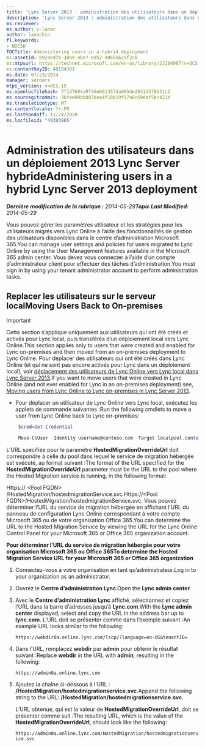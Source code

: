 ```yaml
---
title: 'Lync Server 2013 : administration des utilisateurs dans un déploiement hybride'
description: 'Lync Server 2013 : administration des utilisateurs dans un déploiement hybride.'
ms.reviewer: ''
ms.author: v-lanac
author: lanachin
f1.keywords:
- NOCSH
TOCTitle: Administering users in a hybrid deployment
ms:assetid: 6924ed7b-30a9-4be7-b952-90655625f2c8
ms:mtpsurl: https://technet.microsoft.com/en-us/library/JJ204967(v=OCS.15)
ms:contentKeyID: 48184381
ms.date: 07/23/2014
manager: serdars
mtps_version: v=OCS.15
ms.openlocfilehash: 7f1d7684a9f56eb013574a985ded0313378621c2
ms.sourcegitcommit: 36fee89bb887bea4f18b19f17a8c69daf5bc423d
ms.translationtype: MT
ms.contentlocale: fr-FR
ms.lasthandoff: 11/24/2020
ms.locfileid: "49393865"
---
```

# <a name="administering-users-in-a-hybrid-lync-server-2013-deployment"></a><span data-ttu-id="abc2c-103">Administration des utilisateurs dans un déploiement 2013 Lync Server hybride</span><span class="sxs-lookup"><span data-stu-id="abc2c-103">Administering users in a hybrid Lync Server 2013 deployment</span></span>

<div data-xmlns="http://www.w3.org/1999/xhtml">

<div class="topic" data-xmlns="http://www.w3.org/1999/xhtml" data-msxsl="urn:schemas-microsoft-com:xslt" data-cs="https://msdn.microsoft.com/">

<div data-asp="https://msdn2.microsoft.com/asp">



</div>

<div id="mainSection">

<div id="mainBody"><span data-ttu-id="abc2c-104">

<span> </span></span><span class="sxs-lookup"><span data-stu-id="abc2c-104">

<span> </span></span></span>

<span data-ttu-id="abc2c-105">_**Dernière modification de la rubrique :** 2014-05-29_</span><span class="sxs-lookup"><span data-stu-id="abc2c-105">_**Topic Last Modified:** 2014-05-29_</span></span>

<span data-ttu-id="abc2c-106">Vous pouvez gérer les paramètres utilisateur et les stratégies pour les utilisateurs migrés vers Lync Online à l’aide des fonctionnalités de gestion des utilisateurs disponibles dans le centre d’administration Microsoft 365.</span><span class="sxs-lookup"><span data-stu-id="abc2c-106">You can manage user settings and policies for users migrated to Lync Online by using the User Management features available in the Microsoft 365 admin center.</span></span> <span data-ttu-id="abc2c-107">Vous devez vous connecter à l’aide d’un compte d’administrateur client pour effectuer des tâches d’administration.</span><span class="sxs-lookup"><span data-stu-id="abc2c-107">You must sign in by using your tenant administrator account to perform administration tasks.</span></span>

<div>

## <a name="moving-users-back-to-on-premises"></a><span data-ttu-id="abc2c-108">Replacer les utilisateurs sur le serveur local</span><span class="sxs-lookup"><span data-stu-id="abc2c-108">Moving Users Back to On-premises</span></span>

<div class="">


> [!IMPORTANT]  
> <span data-ttu-id="abc2c-109">Cette section s’applique uniquement aux utilisateurs qui ont été créés et activés pour Lync local, puis transférés d’un déploiement local vers Lync Online.</span><span class="sxs-lookup"><span data-stu-id="abc2c-109">This section applies only to users that were created and enabled for Lync on-premises and then moved from an on-premises deployment to Lync Online.</span></span> <span data-ttu-id="abc2c-110">Pour déplacer des utilisateurs qui ont été créés dans Lync Online (et qui ne sont pas encore activés pour Lync dans un déploiement local), voir <A href="lync-server-2013-moving-users-from-lync-online-to-lync-on-premises.md">déplacement des utilisateurs de Lync Online vers Lync local dans Lync Server 2013</A>.</span><span class="sxs-lookup"><span data-stu-id="abc2c-110">If you want to move users that were created in Lync Online (and not ever enabled for Lync in an on-premises deployment) see, <A href="lync-server-2013-moving-users-from-lync-online-to-lync-on-premises.md">Moving users from Lync Online to Lync on-premises in Lync Server 2013</A>.</span></span>



</div>

  - <span data-ttu-id="abc2c-111">Pour déplacer un utilisateur de Lync Online vers Lync local, exécutez les applets de commande suivantes :</span><span class="sxs-lookup"><span data-stu-id="abc2c-111">Run the following cmdlets to move a user from Lync Online back to Lync on-premises:</span></span>
    
       ```PowerShell
        $cred=Get-Credential
       ```
    
       ```PowerShell
        Move-CsUser -Identity username@contoso.com -Target localpool.contoso.com -Credential $cred -HostedMigrationOverrideUrl <URL>
       ```

<span data-ttu-id="abc2c-112">L’URL spécifiée pour le paramètre **HostedMigrationOverrideUrl** doit correspondre à celle du pool dans lequel le service de migration hébergée est exécuté, au format suivant :</span><span class="sxs-lookup"><span data-stu-id="abc2c-112">The format of the URL specified for the **HostedMigrationOverrideUrl** parameter must be the URL to the pool where the Hosted Migration service is running, in the following format:</span></span>

<span data-ttu-id="abc2c-113"> Https:// \<Pool FQDN\> /HostedMigration/hostedmigrationService.svc.</span><span class="sxs-lookup"><span data-stu-id="abc2c-113">Https://\<Pool FQDN\>/HostedMigration/hostedmigrationService.svc.</span></span> <span data-ttu-id="abc2c-114">Vous pouvez déterminer l’URL du service de migration hébergée en affichant l’URL du panneau de configuration Lync Online correspondant à votre compte Microsoft 365 ou de votre organisation Office 365.</span><span class="sxs-lookup"><span data-stu-id="abc2c-114">You can determine the URL to the Hosted Migration Service by viewing the URL for the Lync Online Control Panel for your Microsoft 365 or Office 365 organization account.</span></span>

<span data-ttu-id="abc2c-115">**Pour déterminer l’URL du service de migration hébergée pour votre organisation Microsoft 365 ou Office 365**</span><span class="sxs-lookup"><span data-stu-id="abc2c-115">**To determine the Hosted Migration Service URL for your Microsoft 365 or Office 365 organization**</span></span>

1.  <span data-ttu-id="abc2c-116">Connectez-vous à votre organisation en tant qu’administrateur.</span><span class="sxs-lookup"><span data-stu-id="abc2c-116">Log in to your organization as an administrator.</span></span>

2.  <span data-ttu-id="abc2c-117">Ouvrez le **Centre d’administration Lync**.</span><span class="sxs-lookup"><span data-stu-id="abc2c-117">Open the **Lync admin center**.</span></span>

3.  <span data-ttu-id="abc2c-118">Avec le **Centre d’administration Lync** affiché, sélectionnez et copiez l’URL dans la barre d’adresses jusqu’à **Lync.com**.</span><span class="sxs-lookup"><span data-stu-id="abc2c-118">With the **Lync admin center** displayed, select and copy the URL in the address bar up to **lync.com**.</span></span> <span data-ttu-id="abc2c-119">L’URL doit se présenter comme dans l’exemple suivant :</span><span class="sxs-lookup"><span data-stu-id="abc2c-119">An example URL looks similar to the following:</span></span>
    
    `https://webdir0a.online.lync.com/lscp/?language=en-US&tenantID=`

4.  <span data-ttu-id="abc2c-120">Dans l’URL, remplacez **webdir** par **admin** pour obtenir le résultat suivant :</span><span class="sxs-lookup"><span data-stu-id="abc2c-120">Replace **webdir** in the URL with **admin**, resulting in the following:</span></span>
    
    `https://admin0a.online.lync.com`

5.  <span data-ttu-id="abc2c-121">Ajoutez la chaîne ci-dessous à l’URL : **/HostedMigration/hostedmigrationservice.svc**.</span><span class="sxs-lookup"><span data-stu-id="abc2c-121">Append the following string to the URL: **/HostedMigration/hostedmigrationservice.svc**.</span></span>
    
    <span data-ttu-id="abc2c-122">L’URL obtenue, qui est la valeur de **HostedMigrationOverrideUrl**, doit se présenter comme suit :</span><span class="sxs-lookup"><span data-stu-id="abc2c-122">The resulting URL, which is the value of the **HostedMigrationOverrideUrl**, should look like the following:</span></span>
    
    `https://admin0a.online.lync.com/HostedMigration/hostedmigrationservice.svc`

<span data-ttu-id="abc2c-123"></div>

</div>

<span> </span>

</div>

</div>

</span><span class="sxs-lookup"><span data-stu-id="abc2c-123"></div>

</div>

<span> </span>

</div>

</div>

</span></span></div>


